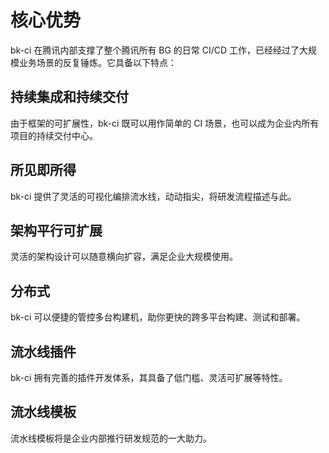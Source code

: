 # 核心优势

bk-ci 在腾讯内部支撑了整个腾讯所有 BG 的日常 CI/CD 工作，已经经过了大规模业务场景的反复锤炼。它具备以下特点：

## 持续集成和持续交付

由于框架的可扩展性，bk-ci 既可以用作简单的 CI 场景，也可以成为企业内所有项目的持续交付中心。

## 所见即所得

bk-ci 提供了灵活的可视化编排流水线，动动指尖，将研发流程描述与此。

## 架构平行可扩展

灵活的架构设计可以随意横向扩容，满足企业大规模使用。

## 分布式

bk-ci 可以便捷的管控多台构建机，助你更快的跨多平台构建、测试和部署。

## 流水线插件

bk-ci 拥有完善的插件开发体系，其具备了低门槛、灵活可扩展等特性。

## 流水线模板

流水线模板将是企业内部推行研发规范的一大助力。
